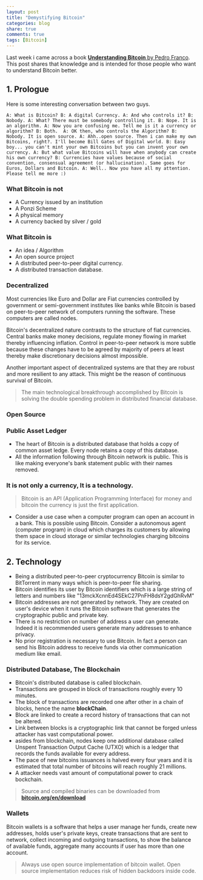 ```yaml
---
layout: post
title: "Demystifying Bitcoin"
categories: blog
share: true
comments: true
tags: [Bitcoin]
---
```


Last week i came across a book [**Understanding Bitcoin** by Pedro Franco](http://www.amazon.in/Understanding-Bitcoin-Cryptography-Engineering-Economics/dp/1119019168). This post shares that knowledge and is intended for those people who want to understand Bitcoin better.

## 1. Prologue

Here is some interesting conversation between two guys.

`
A: What is Bitcoin?
B: A digital Currency.
A: And who controls it?
B: Nobody.
A: What? There must be somebody controlling it.
B: Nope. It is an algorithm.
A: Now you are confusing me. Tell me is it a currency or algorithm?
B: Both. 
A: OK then, who controls the Algorithm?
B: Nobody. It is open source.
A: Ahh..open source. Then i can make my own Bitcoins, right?. I'll become Bill Gates of Digital world.
B: Easy boy... you can't mint your own Bitcoins but you can invent your own currency.
A: But what value Bitcoins will have when anybody can create his own currency?
B: Currencies have values because of social convention, consensual agreement (or hallucination). Same goes for Euros, Dollars and Bitcoin.
A: Well.. Now you have all my attention. Please tell me more :)
`

### What Bitcoin is not 

* A Currency issued by an institution
* A Ponzi Scheme 
* A physical memory 
* A currency backed by silver / gold

### What Bitcoin is 

* An idea / Algorithm
* An open source project 
* A distributed peer-to-peer digital currency.
* A distributed transaction database.

### Decentralized 

Most currencies like Euro and Dollar are Fiat currencies controlled by government or semi-government institutes like banks while Bitcoin is based on peer-to-peer network of computers running the software. These computers are called nodes.

Bitcoin's decentralized nature contrasts to the structure of fiat currencies. Central banks make money decisions, regulate money flowing in market thereby influencing inflation. Control in peer-to-peer network is more subtle because these changes have to be agreed by majority of peers at least thereby make discretionary decisions almost impossible.

Another important aspect of decentralized systems are that they are robust and more resilient to any attack. This might be the reason of continuous survival of Bitcoin. 

 > The main technological breakthrough accomplished by Bitcoin is solving the double spending problem in distributed financial database.

 ### Open Source

 ### Public Asset Ledger

 * The heart of Bitcoin is a distributed database that holds a copy of common asset ledge. Every node retains a copy of this database.
 * All the information following through Bitcoin network is public. This is like making everyone's bank statement public with their names removed.

### It is not only a currency, It is a technology.

> Bitcoin is an API (Application Programming Interface) for money and bitcoin the currency is just the first application.

* Consider a use case when a computer program can open an account in a bank. This is possible using Bitcoin. Consider a autonomous agent (computer program) in cloud which charges its customers by allowing them space in cloud storage or similar technologies charging bitcoins for its service.

## 2. Technology

* Being a distributed peer-to-peer cryptocurrency Bitcoin is similar to BitTorrent in many ways which is peer-to-peer file sharing.
* Bitcoin identifies its user by Bitcoin identifiers which is a large string of letters and numbers like "13mckXcnnEd4SEkC27PnFH8dsY2gdGhRvM"
* Bitcoin addresses are not generated by network. They are created on user's device when it runs the Bitcoin software that generates the  cryptographic public and private key.
* There is no restriction on number of address a user can generate. Indeed it is recommended users generate many addresses to enhance privacy.
* No prior registration is necessary to use Bitcoin. In fact a person can send his Bitcoin address to receive funds via other communication medium like email.

### Distributed Database, The Blockchain

* Bitcoin's distributed database is called blockchain.
* Transactions are grouped in block of transactions roughly every 10 minutes.
* The block of transactions are recorded one after other in a chain of blocks, hence the name **blockChain**.
* Block are linked to create a record history of transactions that can not be altered.
* Link between blocks is a cryptographic link that cannot be forged unless attacker has vast computational power.
* asides from blockchain, nodes keep one additional database called Unspent Transaction Output Cache (UTXO) which is a ledger that records the funds available for every address.
* The pace of new bitcoins issuances is halved every four years and it is estimated that total number of bitcoins will reach roughly 21 millions.
* A attacker needs vast amount of computational power to crack bockchain.

> Source and compiled binaries can be downloaded from [**bitcoin.org/en/download**](bitcoin.org/en/download)

### Wallets 

Bitcoin wallets is a software that helps a user manage her funds, create new addresses, holds user's private keys, create transactions that are sent to network, collect incoming and outgoing transactions, to show the balance of available funds, aggregate many accounts if user has more than one account.

> Always use open source implementation of bitcoin wallet. Open source implementation reduces risk of hidden backdoors inside code.

















